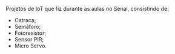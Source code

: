 Projetos de IoT que fiz durante as aulas no Senai, consistindo de:
- Catraca;
- Semáforo;
- Fotoresistor;
- Sensor PIR;
- Micro Servo.
